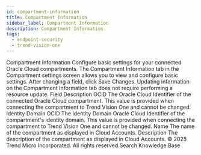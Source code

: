 ```yaml
---
id: compartment-information
title: Compartment Information
sidebar_label: Compartment Information
description: Compartment Information
tags:
  - endpoint-security
  - trend-vision-one
---
```


 Compartment Information Configure basic settings for your connected Oracle Cloud compartments. The Compartment Information tab in the Compartment settings screen allows you to view and configure basic settings. After changing a field, click Save Changes. Updating information on the Compartment Information tab does not require performing a resource update. Field Description OCID The Oracle Cloud Identifier of the connected Oracle Cloud compartment. This value is provided when connecting the compartment to Trend Vision One and cannot be changed. Identity Domain OCID The Identity Domain Oracle Cloud Identifier of the compartment's identity domain. This value is provided when connecting the compartment to Trend Vision One and cannot be changed. Name The name of the compartment as displayed in Cloud Accounts. Description The description of the compartment as displayed in Cloud Accounts. © 2025 Trend Micro Incorporated. All rights reserved.Search Knowledge Base